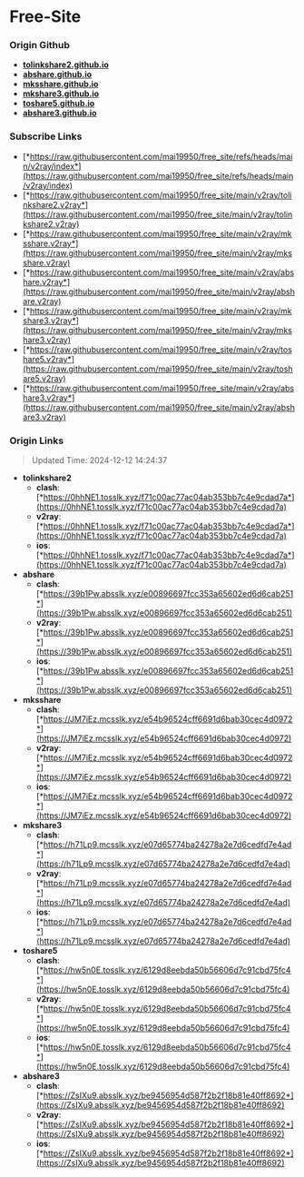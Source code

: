 # Free-Site

### Origin Github

- [**tolinkshare2.github.io**](https://github.com/tolinkshare2/tolinkshare2.github.io)
- [**abshare.github.io**](https://github.com/abshare/abshare.github.io)
- [**mksshare.github.io**](https://github.com/mksshare/mksshare.github.io)
- [**mkshare3.github.io**](https://github.com/mkshare3/mkshare3.github.io)
- [**toshare5.github.io**](https://github.com/toshare5/toshare5.github.io)
- [**abshare3.github.io**](https://github.com/abshare3/abshare3.github.io)

### Subscribe Links

- [*https://raw.githubusercontent.com/mai19950/free_site/refs/heads/main/v2ray/index*](https://raw.githubusercontent.com/mai19950/free_site/refs/heads/main/v2ray/index)
- [*https://raw.githubusercontent.com/mai19950/free_site/main/v2ray/tolinkshare2.v2ray*](https://raw.githubusercontent.com/mai19950/free_site/main/v2ray/tolinkshare2.v2ray)
- [*https://raw.githubusercontent.com/mai19950/free_site/main/v2ray/mksshare.v2ray*](https://raw.githubusercontent.com/mai19950/free_site/main/v2ray/mksshare.v2ray)
- [*https://raw.githubusercontent.com/mai19950/free_site/main/v2ray/abshare.v2ray*](https://raw.githubusercontent.com/mai19950/free_site/main/v2ray/abshare.v2ray)
- [*https://raw.githubusercontent.com/mai19950/free_site/main/v2ray/mkshare3.v2ray*](https://raw.githubusercontent.com/mai19950/free_site/main/v2ray/mkshare3.v2ray)
- [*https://raw.githubusercontent.com/mai19950/free_site/main/v2ray/toshare5.v2ray*](https://raw.githubusercontent.com/mai19950/free_site/main/v2ray/toshare5.v2ray)
- [*https://raw.githubusercontent.com/mai19950/free_site/main/v2ray/abshare3.v2ray*](https://raw.githubusercontent.com/mai19950/free_site/main/v2ray/abshare3.v2ray)

### Origin Links

> Updated Time: 2024-12-12 14:24:37

- **tolinkshare2**
  - **clash**: [*https://0hhNE1.tosslk.xyz/f71c00ac77ac04ab353bb7c4e9cdad7a*](https://0hhNE1.tosslk.xyz/f71c00ac77ac04ab353bb7c4e9cdad7a)
  - **v2ray**: [*https://0hhNE1.tosslk.xyz/f71c00ac77ac04ab353bb7c4e9cdad7a*](https://0hhNE1.tosslk.xyz/f71c00ac77ac04ab353bb7c4e9cdad7a)
  - **ios**: [*https://0hhNE1.tosslk.xyz/f71c00ac77ac04ab353bb7c4e9cdad7a*](https://0hhNE1.tosslk.xyz/f71c00ac77ac04ab353bb7c4e9cdad7a)
- **abshare**
  - **clash**: [*https://39b1Pw.absslk.xyz/e00896697fcc353a65602ed6d6cab251*](https://39b1Pw.absslk.xyz/e00896697fcc353a65602ed6d6cab251)
  - **v2ray**: [*https://39b1Pw.absslk.xyz/e00896697fcc353a65602ed6d6cab251*](https://39b1Pw.absslk.xyz/e00896697fcc353a65602ed6d6cab251)
  - **ios**: [*https://39b1Pw.absslk.xyz/e00896697fcc353a65602ed6d6cab251*](https://39b1Pw.absslk.xyz/e00896697fcc353a65602ed6d6cab251)
- **mksshare**
  - **clash**: [*https://JM7iEz.mcsslk.xyz/e54b96524cff6691d6bab30cec4d0972*](https://JM7iEz.mcsslk.xyz/e54b96524cff6691d6bab30cec4d0972)
  - **v2ray**: [*https://JM7iEz.mcsslk.xyz/e54b96524cff6691d6bab30cec4d0972*](https://JM7iEz.mcsslk.xyz/e54b96524cff6691d6bab30cec4d0972)
  - **ios**: [*https://JM7iEz.mcsslk.xyz/e54b96524cff6691d6bab30cec4d0972*](https://JM7iEz.mcsslk.xyz/e54b96524cff6691d6bab30cec4d0972)
- **mkshare3**
  - **clash**: [*https://h71Lp9.mcsslk.xyz/e07d65774ba24278a2e7d6cedfd7e4ad*](https://h71Lp9.mcsslk.xyz/e07d65774ba24278a2e7d6cedfd7e4ad)
  - **v2ray**: [*https://h71Lp9.mcsslk.xyz/e07d65774ba24278a2e7d6cedfd7e4ad*](https://h71Lp9.mcsslk.xyz/e07d65774ba24278a2e7d6cedfd7e4ad)
  - **ios**: [*https://h71Lp9.mcsslk.xyz/e07d65774ba24278a2e7d6cedfd7e4ad*](https://h71Lp9.mcsslk.xyz/e07d65774ba24278a2e7d6cedfd7e4ad)
- **toshare5**
  - **clash**: [*https://hw5n0E.tosslk.xyz/6129d8eebda50b56606d7c91cbd75fc4*](https://hw5n0E.tosslk.xyz/6129d8eebda50b56606d7c91cbd75fc4)
  - **v2ray**: [*https://hw5n0E.tosslk.xyz/6129d8eebda50b56606d7c91cbd75fc4*](https://hw5n0E.tosslk.xyz/6129d8eebda50b56606d7c91cbd75fc4)
  - **ios**: [*https://hw5n0E.tosslk.xyz/6129d8eebda50b56606d7c91cbd75fc4*](https://hw5n0E.tosslk.xyz/6129d8eebda50b56606d7c91cbd75fc4)
- **abshare3**
  - **clash**: [*https://ZsIXu9.absslk.xyz/be9456954d587f2b2f18b81e40ff8692*](https://ZsIXu9.absslk.xyz/be9456954d587f2b2f18b81e40ff8692)
  - **v2ray**: [*https://ZsIXu9.absslk.xyz/be9456954d587f2b2f18b81e40ff8692*](https://ZsIXu9.absslk.xyz/be9456954d587f2b2f18b81e40ff8692)
  - **ios**: [*https://ZsIXu9.absslk.xyz/be9456954d587f2b2f18b81e40ff8692*](https://ZsIXu9.absslk.xyz/be9456954d587f2b2f18b81e40ff8692)
